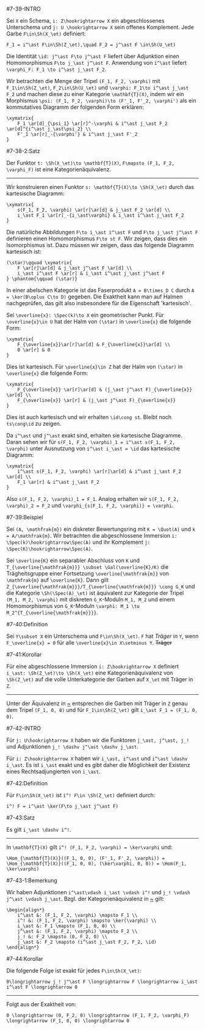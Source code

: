 #7-39-INTRO

Sei `X` ein Schema, `i: Z\hookrightarrow X` ein abgeschlossenes Unterschema und `j: U \hookrightarrow X` sein offenes Komplement. Jede Garbe `F\in\Sh(X_\et)` definiert:

    F_1 = i^\ast F\in\Sh(Z_\et),\quad F_2 = j^\ast F \in\Sh(U_\et)

Die Identität `\id: j^\ast F\to j^\ast F` liefert über Adjunktion einen Homomorphismus `F\to j_\ast j^\ast F`. Anwendung von `i^\ast` liefert `\varphi_F: F_1 \to i^\ast j_\ast F_2`.

Wir betrachten die Menge der Tripel `(F_1, F_2, \varphi)` mit `F_1\in\Sh(Z_\et)`, `F_2\in\Sh(U_\et)` und `\varphi: F_1\to i^\ast j_\ast F_2` und machen diese zu einer Kategorie `\mathbf{T}(X)`, indem wir ein Morphismus `\psi: (F_1, F_2, \varphi)\to (F'_1, F'_2, \varphi')` als ein kommutatives Diagramm der folgenden Form erklären:

    \xymatrix{
        F_1 \ar[d]_{\psi_1} \ar[r]^-\varphi & i^\ast j_\ast F_2 \ar[d]^{i^\ast j_\ast\psi_2} \\
        F'_1 \ar[r]_-{\varphi'} & i^\ast j_\ast F'_2
    }

#7-38-2:Satz

Der Funktor `t: \Sh(X_\et)\to \mathbf{T}(X)`, `F\mapsto (F_1, F_2, \varphi_F)` ist eine Kategorienäquivalenz.

---

Wir konstruieren einen Funktor `s: \mathbf{T}(X)\to \Sh(X_\et)` durch das kartesische Diagramm:

    \xymatrix{
        s(F_1, F_2, \varphi) \ar[r]\ar[d] & j_\ast F_2 \ar[d] \\
        i_\ast F_1 \ar[r]_-{i_\ast\varphi} & i_\ast i^\ast j_\ast F_2
    }

Die natürliche Abbildungen `F\to i_\ast i^\ast F` und `F\to j_\ast j^\ast F` definieren einen Homomorphismus `F\to st F`. Wir zeigen, dass dies ein Isomorphismus ist. Dazu müssen wir zeigen, dass das folgende Diagramm kartesisch ist:

    (\star)\qquad \xymatrix{
        F \ar[r]\ar[d] & j_\ast j^\ast F \ar[d] \\
        i_\ast i^\ast F \ar[r] & i_\ast i^\ast j_\ast j^\ast F
    } \phantom{\qquad (\star)}

In einer abelschen Kategorie ist das Faserprodukt `A = B\times_D C` durch `A = \ker(B\oplus C\to D)` gegeben. Die Exaktheit kann man auf Halmen nachgeprüfen, das gilt also insbesondere für die Eigenschaft 'kartesisch'.

Sei `\overline{x}: \Spec(k)\to X` ein geometrischer Punkt. Für `\overline{x}\in U` hat der Halm von `(\star)` in `\overline{x}` die folgende Form:

    \xymatrix{
        F_{\overline{x}}\ar[r]\ar[d] & F_{\overline{x}}\ar[d] \\
        0 \ar[r] & 0
    }

Dies ist kartesisch. Für `\overline{x}\in Z` hat der Halm von `(\star)` in `\overline{x}` die folgende Form:

    \xymatrix{
        F_{\overline{x}} \ar[r]\ar[d] & (j_\ast j^\ast F)_{\overline{x}} \ar[d] \\
        F_{\overline{x}} \ar[r] & (j_\ast j^\ast F)_{\overline{x}}
    }

Dies ist auch kartesisch und wir erhalten `\id\cong st`. Bleibt noch `ts\cong\id` zu zeigen.

Da `i^\ast` und `j^\ast` exakt sind, erhalten sie kartesische Diagramme. Daran sehen wir für `s(F_1, F_2, \varphi)_1 = i^\ast s(F_1, F_2, \varphi)` unter Ausnutzung von `i^\ast i_\ast = \id` das kartesische Diagramm:

    \xymatrix{
        i^\ast s(F_1, F_2, \varphi) \ar[r]\ar[d] & i^\ast j_\ast F_2 \ar[d] \\
        F_1 \ar[r] & i^\ast j_\ast F_2
    }

Also `s(F_1, F_2, \varphi)_1 = F_1`. Analog erhalten wir `s(F_1, F_2, \varphi)_2 = F_2` und `\varphi_{s(F_1, F_2, \varphi)} = \varphi`.

#7-39:Beispiel

Sei `(A, \mathfrak{m})` ein diskreter Bewertungsring mit `K = \Quot(A)` und `k = A/\mathfrak{m}`. Wir betrachten die abgeschlossene Immersion `i: \Spec(k)\hookrightarrow\Spec(A)` und ihr Komplement `j: \Spec(K)\hookrightarrow\Spec(A)`.

Sei `\overline{K}` ein separabler Abschluss von `K` und `T_{\overline{\mathfrak{m}}} \subset \Gal(\overline{K}/K)` die Trägheitsgruppe einer Fortsetzung `\overline{\mathfrak{m}}` von `\mathfrak{m}` auf `\overline{K}`. Dann gilt `Z_{\overline{\mathfrak{m}}}/T_{\overline{\mathfrak{m}}} \cong G_K` und die Kategorie `\Sh(\Spec(A)_\et)` ist äquivalent zur Kategorie der Tripel `(M_1, M_2, \varphi)` mit diskreten `G_K`-Moduln `M_1, M_2` und einem Homomorphismus von `G_K`-Moduln `\varphi: M_1 \to M_2^{T_{\overline{\mathfrak{m}}}}`.

#7-40:Definition

Sei `Y\subset X` ein Unterschema und `F\in\Sh(X_\et)`. `F` hat *Träger* in `Y`, wenn `F_\overline{x} = 0` für alle `\overline{x}\in X\setminus Y`. ~~Träger~~

#7-41:Korollar

Für eine abgeschlossene Immersion `i: Z\hookrightarrow X` definiert `i_\ast: \Sh(Z_\et)\to \Sh(X_\et)` eine Kategorienäquivalenz von `\Sh(Z_\et)` auf die volle Unterkategorie der Garben auf `X_\et` mit Träger in `Z`.

---

Unter der Äquivalenz in [~](#7-38-2) entsprechen die Garben mit Träger in `Z` genau dem Tripel `(F_1, 0, 0)` und für `F_1\in\Sh(Z_\et)` gilt `i_\ast F_1 = (F_1, 0, 0)`.

#7-42-INTRO

Für `j: U\hookrightarrow X` haben wir die Funktoren `j_\ast, j^\ast, j_!` und Adjunktionen `j_! \dashv j^\ast \dashv j_\ast`.

Für `i: Z\hookrightarrow X` haben wir `i_\ast, i^\ast` und `i^\ast \dashv i_\ast`. Es ist `i_\ast` exakt und es gibt daher die Möglichkeit der Existenz eines Rechtsadjungierten von `i_\ast`.

#7-42:Definition

Für `F\in\Sh(X_\et)` ist `i^! F\in \Sh(Z_\et)` definiert durch:

    i^! F = i^\ast \ker(F\to j_\ast j^\ast F)

#7-43:Satz

Es gilt `i_\ast \dashv i^!`.

---

In `\mathbf{T}(X)` gilt `i^! (F_1, F_2, \varphi) = \ker\varphi` und:

    \Hom_{\mathbf{T}(X)}((F_1, 0, 0), (F'_1, F'_2, \varphi)) = \Hom_{\mathbf{T}(X)}((F_1, 0, 0), (\ker\varphi, 0, 0)) = \Hom(F_1, \ker\varphi)

#7-43-1:Bemerkung

Wir haben Adjunktionen `i^\ast\vdash i_\ast \vdash i^!` und `j_! \vdash j^\ast \vdash j_\ast`. Bzgl. der Kategorienäquivalenz in [~](#7-38-2) gilt:

    \begin{align*}
        i^\ast &: (F_1, F_2, \varphi) \mapsto F_1 \\
        i^! &: (F_1, F_2, \varphi) \mapsto \ker(\varphi) \\
        i_\ast &: F_1 \mapsto (F_1, 0, 0) \\
        j^\ast &: (F_1, F_2, \varphi) \mapsto F_2 \\
        j_! &: F_2 \mapsto (0, F_2, 0) \\
        j_\ast &: F_2 \mapsto (i^\ast j_\ast F_2, F_2, \id)
    \end{align*}

#7-44:Korollar

Die folgende Folge ist exakt für jedes `F\in\Sh(X_\et)`:

    0\longrightarrow j_! j^\ast F \longrightarrow F \longrightarrow i_\ast i^\ast F \longrightarrow 0

---

Folgt aus der Exaktheit von:

    0 \longrightarrow (0, F_2, 0) \longrightarrow (F_1, F_2, \varphi_F) \longrightarrow (F_1, 0, 0) \longrightarrow 0
